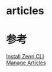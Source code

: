 # articles

# 参考

[Install Zenn CLI](https://zenn.dev/zenn/articles/install-zenn-cli)<br>
[Manage Articles](https://zenn.dev/zenn/articles/zenn-cli-guide)
